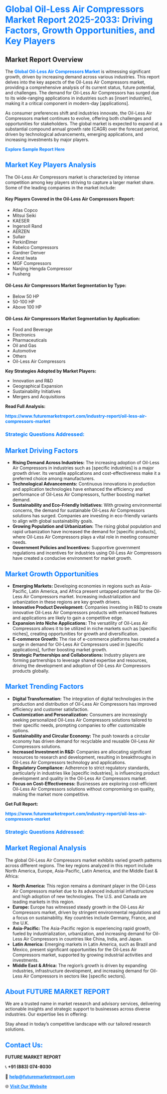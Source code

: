 <h1 style="color: #007BFF;">Global Oil-Less Air Compressors Market Report 2025-2033: Driving Factors, Growth Opportunities, and Key Players</h1>

<section id="overview">
<h2>Market Report Overview</h2>
<p>The <a href="https://www.futuremarketreport.com/industry-report/oil-less-air-compressors-market" style="color: #007BFF; text-decoration: none;"><strong>Global Oil-Less Air Compressors Market</strong></a> is witnessing significant growth, driven by increasing demand across various industries. This report delves into the key aspects of the Oil-Less Air Compressors market, providing a comprehensive analysis of its current status, future potential, and challenges. The demand for Oil-Less Air Compressors has surged due to its wide-ranging applications in industries such as [insert industries], making it a critical component in modern-day [applications].</p>
<p>As consumer preferences shift and industries innovate, the Oil-Less Air Compressors market continues to evolve, offering both challenges and opportunities for stakeholders. The global market is expected to expand at a substantial compound annual growth rate (CAGR) over the forecast period, driven by technological advancements, emerging applications, and increasing investments by major players.</p>
</section>

<section id="overview">
<p><a href="https://www.futuremarketreport.com/request-sample/reportId=128437" style="color: #007BFF; text-decoration: none;"><strong>Explore Sample Report Here</strong></a></p>
</section>

<section id="key-players">
<h2 style="color: #007BFF;">Market Key Players Analysis</h2>
<p>The Oil-Less Air Compressors market is characterized by intense competition among key players striving to capture a larger market share. Some of the leading companies in the market include:</p>
<h4>Key Players Covered in the Oil-Less Air Compressors Report:</h4>
<ul><li>Atlas Copco</li><li>Mitsui Seiki</li><li>KAESER</li><li>Ingersoll Rand</li><li>AERZEN</li><li>Sullair</li><li>PerkinElmer</li><li>Kobelco Compressors</li><li>Gardner Denver</li><li>Anest Iwata</li><li>MGF Compressors</li><li>Nanjing Hengda Compressor</li><li>Fusheng</li></ul>
<h4>Oil-Less Air Compressors Market Segmentation by Type:</h4>
<ul><li>Below 50 HP</li><li>50-100 HP</li><li>Above 100 HP</li></ul>

<h4>Oil-Less Air Compressors Market Segmentation by Application:</h4>
<ul><li>Food and Beverage</li><li>Electronics</li><li>Pharmaceuticals</li><li>Oil and Gas</li><li>Automotive</li><li>Others</li><li>Oil-Less Air Compressors</li></ul>
<p><strong>Key Strategies Adopted by Market Players:</strong></p>
<ul>
<li>Innovation and R&D</li>
<li>Geographical Expansion</li>
<li>Sustainability Initiatives</li>
<li>Mergers and Acquisitions</li>
</ul>
</section>

<section>
<p><strong>Read Full Analysis: </strong></p><a href="https://www.futuremarketreport.com/industry-report/oil-less-air-compressors-market" style="color: #007BFF; text-decoration: none;"><strong>https://www.futuremarketreport.com/industry-report/oil-less-air-compressors-market</strong></a>
<h3 style="color: #007BFF;">Strategic Questions Addressed:</h3>
</section>

<section id="driving-factors">
<h2 style="color: #007BFF;">Market Driving Factors</h2>
<ul>
<li><strong>Rising Demand Across Industries:</strong> The increasing adoption of Oil-Less Air Compressors in industries such as [specific industries] is a major growth driver. Its versatile applications and cost-effectiveness make it a preferred choice among manufacturers.</li>
<li><strong>Technological Advancements:</strong> Continuous innovations in production and application technologies have enhanced the efficiency and performance of Oil-Less Air Compressors, further boosting market demand.</li>
<li><strong>Sustainability and Eco-Friendly Initiatives:</strong> With growing environmental concerns, the demand for sustainable Oil-Less Air Compressors solutions has surged. Companies are investing in eco-friendly variants to align with global sustainability goals.</li>
<li><strong>Growing Population and Urbanization:</strong> The rising global population and rapid urbanization have increased the demand for [specific products], where Oil-Less Air Compressors plays a vital role in meeting consumer needs.</li>
<li><strong>Government Policies and Incentives:</strong> Supportive government regulations and incentives for industries using Oil-Less Air Compressors have created a conducive environment for market growth.</li>
</ul>
</section>

<section id="growth-opportunities">
<h2 style="color: #007BFF;">Market Growth Opportunities</h2>
<ul>
<li><strong>Emerging Markets:</strong> Developing economies in regions such as Asia-Pacific, Latin America, and Africa present untapped potential for the Oil-Less Air Compressors market. Increasing industrialization and urbanization in these regions are key growth drivers.</li>
<li><strong>Innovative Product Development:</strong> Companies investing in R&D to create innovative Oil-Less Air Compressors products with enhanced features and applications are likely to gain a competitive edge.</li>
<li><strong>Expansion into Niche Applications:</strong> The versatility of Oil-Less Air Compressors allows it to be utilized in niche markets such as [specific niches], creating opportunities for growth and diversification.</li>
<li><strong>E-commerce Growth:</strong> The rise of e-commerce platforms has created a surge in demand for Oil-Less Air Compressors used in [specific applications], further boosting market growth.</li>
<li><strong>Strategic Partnerships and Collaborations:</strong> Industry players are forming partnerships to leverage shared expertise and resources, driving the development and adoption of Oil-Less Air Compressors products globally.</li>
</ul>
</section>

<section id="trending-factors">
<h2 style="color: #007BFF;">Market Trending Factors</h2>
<ul>
<li><strong>Digital Transformation:</strong> The integration of digital technologies in the production and distribution of Oil-Less Air Compressors has improved efficiency and customer satisfaction.</li>
<li><strong>Customization and Personalization:</strong> Consumers are increasingly seeking personalized Oil-Less Air Compressors solutions tailored to their specific needs, prompting companies to offer customizable options.</li>
<li><strong>Sustainability and Circular Economy:</strong> The push towards a circular economy has driven demand for recyclable and reusable Oil-Less Air Compressors solutions.</li>
<li><strong>Increased Investment in R&D:</strong> Companies are allocating significant resources to research and development, resulting in breakthroughs in Oil-Less Air Compressors technology and applications.</li>
<li><strong>Regulatory Compliance:</strong> Adherence to strict regulatory standards, particularly in industries like [specific industries], is influencing product development and quality in the Oil-Less Air Compressors market.</li>
<li><strong>Focus on Cost-Effectiveness:</strong> Businesses are exploring cost-efficient Oil-Less Air Compressors solutions without compromising on quality, making the market more competitive.</li>
</ul>
</section>

<section>
<p><strong>Get Full Report: </strong></p><a href="https://www.futuremarketreport.com/industry-report/oil-less-air-compressors-market" style="color: #007BFF; text-decoration: none;"><strong>https://www.futuremarketreport.com/industry-report/oil-less-air-compressors-market</strong></a>
<h3 style="color: #007BFF;">Strategic Questions Addressed:</h3>
</section>


<section id="regional-analysis">
<h2 style="color: #007BFF;">Market Regional Analysis</h2>
<p>The global Oil-Less Air Compressors market exhibits varied growth patterns across different regions. The key regions analyzed in this report include North America, Europe, Asia-Pacific, Latin America, and the Middle East & Africa:</p>
<ul>
<li><strong>North America:</strong> This region remains a dominant player in the Oil-Less Air Compressors market due to its advanced industrial infrastructure and high adoption of new technologies. The U.S. and Canada are leading markets in this region.</li>
<li><strong>Europe:</strong> Europe has witnessed steady growth in the Oil-Less Air Compressors market, driven by stringent environmental regulations and a focus on sustainability. Key countries include Germany, France, and the U.K.</li>
<li><strong>Asia-Pacific:</strong> The Asia-Pacific region is experiencing rapid growth, fueled by industrialization, urbanization, and increasing demand for Oil-Less Air Compressors in countries like China, India, and Japan.</li>
<li><strong>Latin America:</strong> Emerging markets in Latin America, such as Brazil and Mexico, present significant opportunities for the Oil-Less Air Compressors market, supported by growing industrial activities and investments.</li>
<li><strong>Middle East & Africa:</strong> The region’s growth is driven by expanding industries, infrastructure development, and increasing demand for Oil-Less Air Compressors in sectors like [specific sectors].</li>
</ul>
</section>

<footer>
<h2 style="color: #007BFF;">About FUTURE MARKET REPORT</h2>
<p>We are a trusted name in market research and advisory services, delivering actionable insights and strategic support to businesses across diverse industries. Our expertise lies in offering:</p>

<p>Stay ahead in today’s competitive landscape with our tailored research solutions.</p>

<h2 style="color: #007BFF;">Contact Us:</h2>
<p><strong>FUTURE MARKET REPORT</strong></p>
<p>📞 <strong>+91 (883) 074-8030</strong></p>
<p>📧 <strong><a href="mailto:help@futuremarketreport.com" style="color: #007BFF;">help@futuremarketreport.com</a></strong></p>
<p>🌐 <strong><a href="https://www.futuremarketreport.com/" style="color: #007BFF;">Visit Our Website</a></strong></p>
</footer>